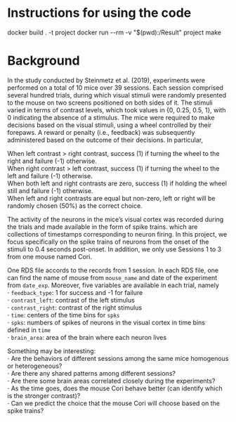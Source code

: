 # Instructions for using the code

docker build . -t project
docker run --rm -v "$(pwd):/Result" project make



# Background
In the study conducted by Steinmetz et al. (2019), experiments were performed on a total of 10 mice over 39 sessions. Each session comprised several hundred trials, during which visual stimuli were randomly presented to the mouse on two screens positioned on both sides of it. The stimuli varied in terms of contrast levels, which took values in {0, 0.25, 0.5, 1}, with 0 indicating the absence of a stimulus. The mice were required to make decisions based on the visual stimuli, using a wheel controlled by their forepaws. A reward or penalty (i.e., feedback) was subsequently administered based on the outcome of their decisions. In particular,

When left contrast > right contrast, success (1) if turning the wheel to the right and failure (-1) otherwise.<br>
When right contrast > left contrast, success (1) if turning the wheel to the left and failure (-1) otherwise.<br>
When both left and right contrasts are zero, success (1) if holding the wheel still and failure (-1) otherwise.<br>
When left and right contrasts are equal but non-zero, left or right will be randomly chosen (50%) as the correct choice.<br>

The activity of the neurons in the mice’s visual cortex was recorded during the trials and made available in the form of spike trains. which are collections of timestamps corresponding to neuron firing. In this project, we focus specifically on the spike trains of neurons from the onset of the stimuli to 0.4 seconds post-onset. In addition, we only use Sessions 1 to 3 from one mouse named Cori.

One RDS file accords to the records from 1 session. In each RDS file, one can find the name of mouse from `mouse_name` and date of the experiment from `date_exp`. Moreover, five variables are available in each trial, namely <br>
$\cdot$ `feedback_type`: 1 for success and -1 for failure <br> 
$\cdot$ `contrast_left`: contrast of the left stimulus <br>
$\cdot$ `contrast_right`: contrast of the right stimulus <br>
$\cdot$ `time`: centers of the time bins for `spks` <br>
$\cdot$ `spks`: numbers of spikes of neurons in the visual cortex in time bins defined in `time` <br>
$\cdot$ `brain_area`: area of the brain where each neuron lives <br>

Something may be interesting: <br>
$\cdot$ Are the behaviors of different sessions among the same mice homogenous or heterogeneous? <br>
$\cdot$ Are there any shared patterns among different sessions? <br>
$\cdot$ Are there some brain areas correlated closely during the experiments? <br>
$\cdot$ As the time goes, does the mouse Cori behave better (can identify which is the stronger contrast)? <br>
$\cdot$ Can we predict the choice that the mouse Cori will choose based on the spike trains? <br>
